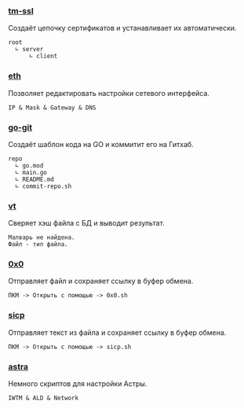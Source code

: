 ### [tm-ssl](https://github.com/fruworg/tm-ssl)
Создаёт цепочку сертификатов и устанавливает их автоматически.
```
root
  ∟ server
      ∟ client
```
### [eth](https://github.com/fruworg/eth)
Позволяет редактировать настройки сетевого интерфейса.
```
IP & Mask & Gateway & DNS
```
### [go-git](https://github.com/fruworg/go-git)
Создаёт шаблон кода на GO и коммитит его на Гитхаб.
```
repo
  ∟ go.mod
  ∟ main.go
  ∟ README.md
  ∟ commit-repo.sh
```
### [vt](https://github.com/fruworg/vt)
Сверяет хэш файла с БД и выводит результат.
```
Малварь не найдена.
Файл - тип файла.
```
### [0x0](https://github.com/fruworg/0x0)
Отправляет файл и сохраняет ссылку в буфер обмена.
```
ПКМ -> Открыть с помощью -> 0x0.sh
```
### [sicp](https://github.com/fruworg/sicp)
Отправляет текст из файла и сохраняет ссылку в буфер обмена.
```
ПКМ -> Открыть с помощью -> sicp.sh
```
### [astra](https://github.com/fruworg/astra)
Немного скриптов для настройки Астры.
```
IWTM & ALD & Network
```
